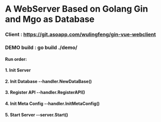 # A WebServer Based on Golang Gin and Mgo as Database

### Client :  https://git.asoapp.com/wulingfeng/gin-vue-webclient

### DEMO build : go build ./demo/

#### Run order:

#### 1. Init Server

#### 2. Init Database      --handler.NewDataBase()

#### 3. Register API       --handler.RegisterAPI()

#### 4. Init Meta Config   --handler.InitMetaConfig()

#### 5. Start Server       --server.Start()